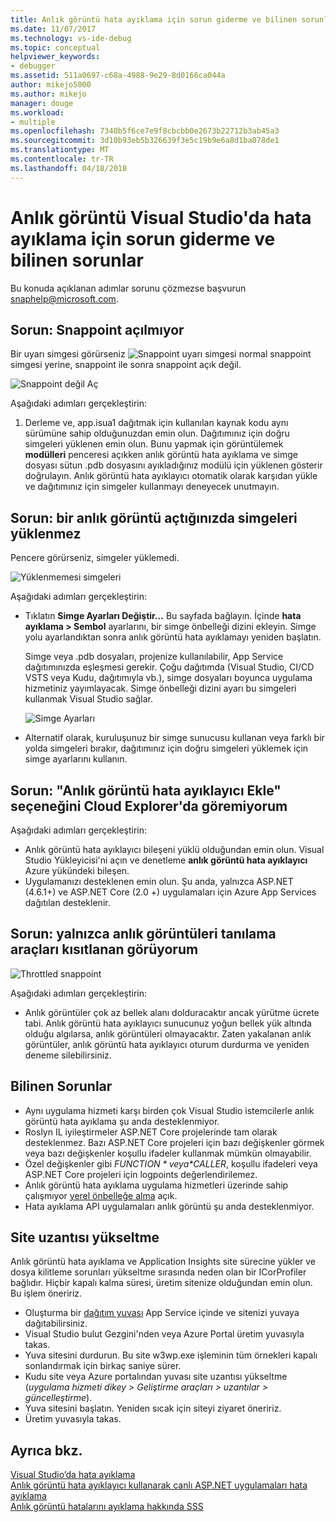 ```yaml
---
title: Anlık görüntü hata ayıklama için sorun giderme ve bilinen sorunlar | Microsoft Docs
ms.date: 11/07/2017
ms.technology: vs-ide-debug
ms.topic: conceptual
helpviewer_keywords:
- debugger
ms.assetid: 511a0697-c68a-4988-9e29-8d0166ca044a
author: mikejo5000
ms.author: mikejo
manager: douge
ms.workload:
- multiple
ms.openlocfilehash: 7340b5f6ce7e9f8cbcbb0e2673b22712b3ab45a3
ms.sourcegitcommit: 3d10b93eb5b326639f3e5c19b9e6a8d1ba078de1
ms.translationtype: MT
ms.contentlocale: tr-TR
ms.lasthandoff: 04/18/2018
---
```

# <a name="troubleshooting-and-known-issues-for-snapshot-debugging-in-visual-studio"></a>Anlık görüntü Visual Studio'da hata ayıklama için sorun giderme ve bilinen sorunlar

Bu konuda açıklanan adımlar sorunu çözmezse başvurun snaphelp@microsoft.com.

## <a name="issue-snappoint-does-not-turn-on"></a>Sorun: Snappoint açılmıyor

Bir uyarı simgesi görürseniz ![Snappoint uyarı simgesi](../debugger/media/snapshot-troubleshooting-snappoint-warning-icon.png "Snappoint uyarı simgesi") normal snappoint simgesi yerine, snappoint ile sonra snappoint açık değil.

![Snappoint değil Aç](../debugger/media/snapshot-troubleshooting-dont-turn-on.png "Snappoint değil Aç")

Aşağıdaki adımları gerçekleştirin:

1. Derleme ve, app.isua1 dağıtmak için kullanılan kaynak kodu aynı sürümüne sahip olduğunuzdan emin olun. Dağıtımınız için doğru simgeleri yüklenen emin olun. Bunu yapmak için görüntülemek **modülleri** penceresi açıkken anlık görüntü hata ayıklama ve simge dosyası sütun .pdb dosyasını ayıkladığınız modülü için yüklenen gösterir doğrulayın. Anlık görüntü hata ayıklayıcı otomatik olarak karşıdan yükle ve dağıtımınız için simgeler kullanmayı deneyecek unutmayın.

## <a name="issue-symbols-do-not-load-when-i-open-a-snapshot"></a>Sorun: bir anlık görüntü açtığınızda simgeleri yüklenmez

Pencere görürseniz, simgeler yüklemedi.

![Yüklenmemesi simgeleri](../debugger/media/snapshot-troubleshooting-symbols-wont-load.png "yüklenmemesi semboller")

Aşağıdaki adımları gerçekleştirin:

- Tıklatın **Simge Ayarları Değiştir...** Bu sayfada bağlayın. İçinde **hata ayıklama > Sembol** ayarlarını, bir simge önbelleği dizini ekleyin. Simge yolu ayarlandıktan sonra anlık görüntü hata ayıklamayı yeniden başlatın.

   Simge veya .pdb dosyaları, projenize kullanılabilir, App Service dağıtımınızda eşleşmesi gerekir. Çoğu dağıtımda (Visual Studio, CI/CD VSTS veya Kudu, dağıtımıyla vb.), simge dosyaları boyunca uygulama hizmetiniz yayımlayacak. Simge önbelleği dizini ayarı bu simgeleri kullanmak Visual Studio sağlar.

   ![Simge Ayarları](../debugger/media/snapshot-troubleshooting-symbol-settings.png "simge ayarları")

- Alternatif olarak, kuruluşunuz bir simge sunucusu kullanan veya farklı bir yolda simgeleri bırakır, dağıtımınız için doğru simgeleri yüklemek için simge ayarlarını kullanın.

## <a name="issue-i-cannot-see-the-attach-snapshot-debugger-option-in-the-cloud-explorer"></a>Sorun: "Anlık görüntü hata ayıklayıcı Ekle" seçeneğini Cloud Explorer'da göremiyorum

Aşağıdaki adımları gerçekleştirin:

- Anlık görüntü hata ayıklayıcı bileşeni yüklü olduğundan emin olun. Visual Studio Yükleyicisi'ni açın ve denetleme **anlık görüntü hata ayıklayıcı** Azure yükündeki bileşen.
- Uygulamanızı desteklenen emin olun. Şu anda, yalnızca ASP.NET (4.6.1+) ve ASP.NET Core (2.0 +) uygulamaları için Azure App Services dağıtılan desteklenir.

## <a name="issue-i-only-see-throttled-snapshots-in-the-diagnostic-tools"></a>Sorun: yalnızca anlık görüntüleri tanılama araçları kısıtlanan görüyorum

![Throttled snappoint](../debugger/media/snapshot-troubleshooting-throttled-snapshots.png "snappoint kısıtlanan")

Aşağıdaki adımları gerçekleştirin:

- Anlık görüntüler çok az bellek alanı dolduracaktır ancak yürütme ücrete tabi. Anlık görüntü hata ayıklayıcı sunucunuz yoğun bellek yük altında olduğu algılarsa, anlık görüntüleri olmayacaktır. Zaten yakalanan anlık görüntüler, anlık görüntü hata ayıklayıcı oturum durdurma ve yeniden deneme silebilirsiniz.

## <a name="known-issues"></a>Bilinen Sorunlar

- Aynı uygulama hizmeti karşı birden çok Visual Studio istemcilerle anlık görüntü hata ayıklama şu anda desteklenmiyor.
- Roslyn IL iyileştirmeler ASP.NET Core projelerinde tam olarak desteklenmez. Bazı ASP.NET Core projeleri için bazı değişkenler görmek veya bazı değişkenler koşullu ifadeler kullanmak mümkün olmayabilir. 
- Özel değişkenler gibi *$FUNCTION* veya *$CALLER*, koşullu ifadeleri veya ASP.NET Core projeleri için logpoints değerlendirilemez.
- Anlık görüntü hata ayıklama uygulama hizmetleri üzerinde sahip çalışmıyor [yerel önbelleğe alma](/azure/app-service/app-service-local-cache) açık.
- Hata ayıklama API uygulamaları anlık görüntü şu anda desteklenmiyor.

## <a name="site-extension-upgrade"></a>Site uzantısı yükseltme

Anlık görüntü hata ayıklama ve Application Insights site sürecine yükler ve dosya kilitleme sorunları yükseltme sırasında neden olan bir ICorProfiler bağlıdır. Hiçbir kapalı kalma süresi, üretim sitenize olduğundan emin olun. Bu işlem öneririz.

- Oluşturma bir [dağıtım yuvası](/azure/app-service/web-sites-staged-publishing) App Service içinde ve sitenizi yuvaya dağıtabilirsiniz.
- Visual Studio bulut Gezgini'nden veya Azure Portal üretim yuvasıyla takas.
- Yuva sitesini durdurun. Bu site w3wp.exe işleminin tüm örnekleri kapalı sonlandırmak için birkaç saniye sürer.
- Kudu site veya Azure portalından yuvası site uzantısı yükseltme (*uygulama hizmeti dikey > Geliştirme araçları > uzantılar > güncelleştirme*).
- Yuva sitesini başlatın. Yeniden sıcak için siteyi ziyaret öneririz.
- Üretim yuvasıyla takas.

## <a name="see-also"></a>Ayrıca bkz.

[Visual Studio’da hata ayıklama](../debugger/index.md)  
[Anlık görüntü hata ayıklayıcı kullanarak canlı ASP.NET uygulamaları hata ayıklama](../debugger/debug-live-azure-applications.md)  
[Anlık görüntü hatalarını ayıklama hakkında SSS](../debugger/debug-live-azure-apps-faq.md)  

